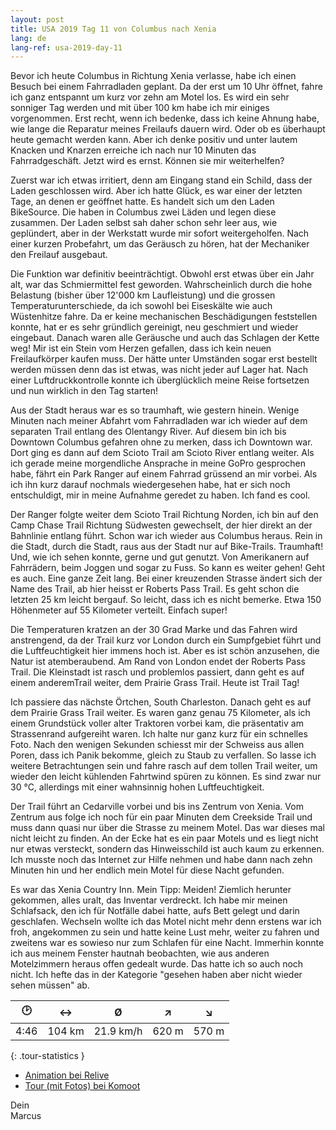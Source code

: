 ```yaml
---
layout: post
title: USA 2019 Tag 11 von Columbus nach Xenia
lang: de
lang-ref: usa-2019-day-11
---
```


Bevor ich heute Columbus in Richtung Xenia verlasse, habe ich einen Besuch bei einem Fahrradladen geplant. Da der erst um 10 Uhr öffnet, fahre ich ganz entspannt um kurz vor zehn am Motel los. Es wird ein sehr sonniger Tag werden und mit über 100 km habe ich mir einiges vorgenommen. Erst recht, wenn ich bedenke, dass ich keine Ahnung habe, wie lange die Reparatur meines Freilaufs dauern wird. Oder ob es überhaupt heute gemacht werden kann. Aber ich denke positiv und unter lautem Knacken und Knarzen erreiche ich nach nur 10 Minuten das Fahrradgeschäft. Jetzt wird es ernst. Können sie mir weiterhelfen?

Zuerst war ich etwas irritiert, denn am Eingang stand ein Schild, dass der Laden geschlossen wird. Aber ich hatte Glück, es war einer der letzten Tage, an denen er geöffnet hatte. Es handelt sich um den Laden BikeSource. Die haben in Columbus zwei Läden und legen diese zusammen. Der Laden selbst sah daher schon sehr leer aus, wie geplündert, aber in der Werkstatt wurde mir sofort weitergeholfen. Nach einer kurzen Probefahrt, um das Geräusch zu hören, hat der Mechaniker den Freilauf ausgebaut.

Die Funktion war definitiv beeinträchtigt. Obwohl erst etwas über ein Jahr alt, war das Schmiermittel fest geworden. Wahrscheinlich durch die hohe Belastung (bisher über 12'000 km Laufleistung) und die grossen Temperaturunterschiede, da ich sowohl bei Eiseskälte wie auch Wüstenhitze fahre. Da er keine mechanischen Beschädigungen feststellen konnte, hat er es sehr gründlich gereinigt, neu geschmiert und wieder eingebaut. Danach waren alle Geräusche und auch das Schlagen der Kette weg! Mir ist ein Stein vom Herzen gefallen, dass ich kein neuen Freilaufkörper kaufen muss. Der hätte unter Umständen sogar erst bestellt werden müssen denn das ist etwas, was nicht jeder auf Lager hat. Nach einer Luftdruckkontrolle konnte ich überglücklich meine Reise fortsetzen und nun wirklich in den Tag starten!

Aus der Stadt heraus war es so traumhaft, wie gestern hinein. Wenige Minuten nach meiner Abfahrt vom Fahrradladen war ich wieder auf dem separaten Trail entlang des Olentangy River. Auf diesem bin ich bis Downtown Columbus gefahren ohne zu merken, dass ich Downtown war. Dort ging es dann auf dem Scioto Trail am Scioto River entlang weiter. Als ich gerade meine morgendliche Ansprache in meine GoPro gesprochen habe, fährt ein Park Ranger auf einem Fahrrad grüssend an mir vorbei. Als ich ihn kurz darauf nochmals wiedergesehen habe, hat er sich noch entschuldigt, mir in meine Aufnahme geredet zu haben. Ich fand es cool.

Der Ranger folgte weiter dem Scioto Trail Richtung Norden, ich bin auf den Camp Chase Trail Richtung Südwesten gewechselt, der hier direkt an der Bahnlinie entlang führt. Schon war ich wieder aus Columbus heraus. Rein in die Stadt, durch die Stadt, raus aus der Stadt nur auf Bike-Trails. Traumhaft! Und, wie ich sehen konnte, gerne und gut genutzt. Von Amerikanern auf Fahrrädern, beim Joggen und sogar zu Fuss. So kann es weiter gehen! Geht es auch. Eine ganze Zeit lang. Bei einer kreuzenden Strasse ändert sich der Name des Trail, ab hier heisst er Roberts Pass Trail. Es geht schon die letzten 25 km leicht bergauf. So leicht, dass ich es nicht bemerke. Etwa 150 Höhenmeter auf 55 Kilometer verteilt. Einfach super!

Die Temperaturen kratzen an der 30 Grad Marke und das Fahren wird anstrengend, da der Trail kurz vor London durch ein Sumpfgebiet führt und die Luftfeuchtigkeit hier immens hoch ist. Aber es ist schön anzusehen, die Natur ist atemberaubend. Am Rand von London endet der Roberts Pass Trail. Die Kleinstadt ist rasch und problemlos passiert, dann geht es auf einem anderemTrail weiter, dem Prairie Grass Trail. Heute ist Trail Tag!

Ich passiere das nächste Örtchen, South Charleston. Danach geht es auf dem Prairie Grass Trail weiter. Es waren ganz genau 75 Kilometer, als ich einem Grundstück voller alter Traktoren vorbei kam, die präsentativ am Strassenrand aufgereiht waren. Ich halte nur ganz kurz für ein schnelles Foto. Nach den wenigen Sekunden schiesst mir der Schweiss aus allen Poren, dass ich Panik bekomme, gleich zu Staub zu verfallen. So lasse ich weitere Betrachtungen sein und fahre rasch auf dem tollen Trail weiter, um wieder den leicht kühlenden Fahrtwind spüren zu können. Es sind zwar nur 30 °C, allerdings mit einer wahnsinnig hohen Luftfeuchtigkeit.

Der Trail führt an Cedarville vorbei und bis ins Zentrum von Xenia. Vom Zentrum aus folge ich noch für ein paar Minuten dem Creekside Trail und muss dann quasi nur über die Strasse zu meinem Motel. Das war dieses mal nicht leicht zu finden. An der Ecke hat es ein paar Motels und es liegt nicht nur etwas versteckt, sondern das Hinweisschild ist auch kaum zu erkennen. Ich musste noch das Internet zur Hilfe nehmen und habe dann nach zehn Minuten hin und her endlich mein Motel für diese Nacht gefunden.

Es war das Xenia Country Inn. Mein Tipp: Meiden! Ziemlich herunter gekommen, alles uralt, das Inventar verdreckt. Ich habe mir meinen Schlafsack, den ich für Notfälle dabei hatte, aufs Bett gelegt und darin geschlafen. Wechseln wollte ich das Motel nicht mehr denn erstens war ich froh, angekommen zu sein und hatte keine Lust mehr, weiter zu fahren und zweitens war es sowieso nur zum Schlafen für eine Nacht. Immerhin konnte ich aus meinem Fenster hautnah beobachten, wie aus anderen Motelzimmern heraus offen gedealt wurde. Das hatte ich so auch noch nicht. Ich hefte das in der Kategorie "gesehen haben aber nicht wieder sehen müssen" ab.

| 🕑    | ↔      | Ø         | ↗     | ↘     |
| :--: | :----: | :-------: | :---: | :---: |
| 4:46 | 104 km | 21.9 km/h | 620 m | 570 m |
{: .tour-statistics }

- [Animation bei Relive](https://www.relive.cc/view/vQvyzgkwm4O)
- [Tour (mit Fotos) bei Komoot](https://www.komoot.de/tour/88824754/zoom)

Dein  
Marcus

<!-- - [Weiterlesen mit Tag 12](/de/2019/08/25/USA-2019-Tag-12/) -->
